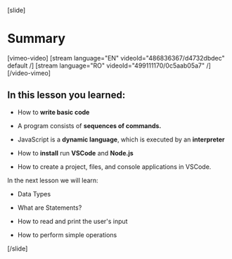 [slide]
# Summary

[vimeo-video]
[stream language="EN" videoId="486836367/d4732dbdec" default /]
[stream language="RO" videoId="499111170/0c5aab05a7"  /]
[/video-vimeo]

## In this lesson you learned:

- How to **write basic code**

- A program consists of **sequences of commands.**

- JavaScript is a **dynamic language**, which is executed by an **interpreter** 

- How to **install** run **VSCode** and **Node.js** 

- How to create a project, files, and console applications in VSCode. 

In the next lesson we will learn:

- Data Types

- What are Statements?

- How to read and print the user's input

- How to perform simple operations

[/slide]
